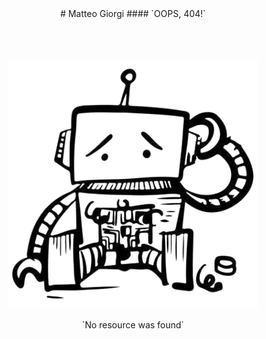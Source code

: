 <style>
h4 { margin-top: -1rem; }
</style>


<center>
# Matteo Giorgi
#### `OOPS, 404!`
</center>




<center><img class="img-scale" style="margin-top: 4rem;" src="https://raw.githubusercontent.com/matteogiorgi/matteogiorgi.github.io/main/notes/404.png"></center>
<p style="text-align: center; margin-bottom: -4rem;">`No resource was found`</p>
